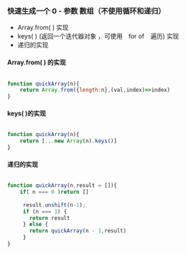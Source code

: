 ### 快速生成一个 0 - 参数 数组（不使用循环和递归）

- Array.from( ) 实现
- keys( ) (返回一个迭代器对象 ，可使用　for of　遍历) 实现 
- 递归的实现

#### Array.from( ) 的实现

```js

function quickArray(n){
	return Array.from({length:n},(val,index)=>index)
}

```

#### keys( )的实现

```js

function quickArray(n){
	return [...new Array(n).keys()]
}

```

#### 递归的实现

```js

function quickArray(n,result = []){
    if( n === 0 )return []
    
     result.unshift(n-1);
     if (n === 1) {
       return result
     } else {
       return quickArray(n - 1,result)
     }
}

```

